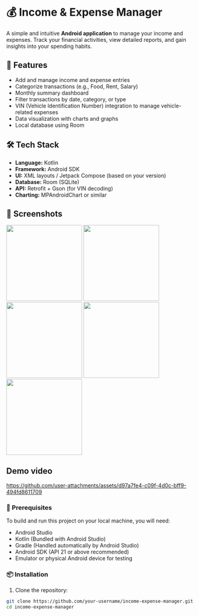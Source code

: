 # 💰 Income & Expense Manager

A simple and intuitive **Android application** to manage your income and expenses. Track your financial activities, view detailed reports, and gain insights into your spending habits.

## 🚀 Features

- Add and manage income and expense entries
- Categorize transactions (e.g., Food, Rent, Salary)
- Monthly summary dashboard
- Filter transactions by date, category, or type
- VIN (Vehicle Identification Number) integration to manage vehicle-related expenses
- Data visualization with charts and graphs
- Local database using Room

## 🛠️ Tech Stack

- **Language:** Kotlin
- **Framework:** Android SDK
- **UI:** XML layouts / Jetpack Compose (based on your version)
- **Database:** Room (SQLite)
- **API:** Retrofit + Gson (for VIN decoding)
- **Charting:** MPAndroidChart or similar

## 📸 Screenshots

<img src="https://github.com/user-attachments/assets/754ab294-562f-44d4-a297-7d95124f98ea" width="200"/>
<img src="https://github.com/user-attachments/assets/1d327963-5292-4bed-b6c4-4a6caa4295de" width="200"/>
<img src="https://github.com/user-attachments/assets/d02c1cb2-1698-404a-96ea-a32a4fa90eeb" width="200"/>
<img src="https://github.com/user-attachments/assets/abfe54f3-d587-415a-b8cc-542c0a6c8e78" width="200"/>
<img src="https://github.com/user-attachments/assets/adc98bde-5e1b-42bb-b22b-6f21d8918247" width="200"/>

## Demo video


https://github.com/user-attachments/assets/d97a7fe4-c09f-4d0c-bff9-494fd8611709


### 📲 Prerequisites

To build and run this project on your local machine, you will need:

- Android Studio
- Kotlin (Bundled with Android Studio)
- Gradle (Handled automatically by Android Studio)
- Android SDK (API 21 or above recommended)
- Emulator or physical Android device for testing

### 📦 Installation

1. Clone the repository:

```bash
git clone https://github.com/your-username/income-expense-manager.git
cd income-expense-manager
